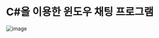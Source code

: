 # C#을 이용한 윈도우 채팅 프로그램
![image](https://user-images.githubusercontent.com/55632055/202483017-5f3e520c-e448-483e-8919-2f4d4b5e9f20.png)
